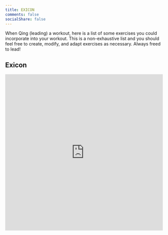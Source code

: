 ```yaml
---
title: EXICON
comments: false
socialShare: false
---
```


When Qing (leading) a workout, here is a list of some exercises you could incorporate into your workout. This is a non-exhaustive list and you should feel free to create, modify, and adapt exercises as necessary. Always freed to lead!

## Exicon
<iframe style="border: 0; width:100%; height: 500px; overflow: auto;" src="https://docs.google.com/spreadsheets/d/e/2PACX-1vR2wtTTB6CLL7kLwKAqPYjR1Lywv0f8eSeyzfE-fAj-kjJFJDWjB04d4ycKhxp7gx2xkucGqFpzUUSC/pubhtml?gid=1151478235&amp;single=true&amp;widget=true&amp;headers=false"></iframe>